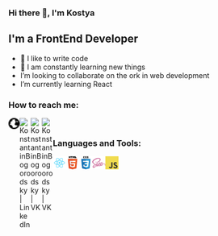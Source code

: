 ### Hi there 👋, I'm Kostya



## I'm a FrontEnd Developer
- 💪 I like to write code
- 🥅 I am constantly learning new things
-  I’m looking to collaborate on the ork in web development
-  I’m currently learning React



### How to reach me:

[<img align="left" alt="webtricks-master.ru" width="22px" src="https://raw.githubusercontent.com/iconic/open-iconic/master/svg/globe.svg" />][website]
[<img align="left" alt="KonstantinBogorodsky | LinkedIn" width="22px" src="https://cdn.jsdelivr.net/npm/simple-icons@v3/icons/linkedin.svg" />][linkedin]
[<img align="left" alt="KonstantinBogorodsky | VK" width="22px" src="https://cdn.jsdelivr.net/npm/simple-icons@v3/icons/vk.svg" />][vk]
[<img align="left" alt="KonstantinBogorodsky | VK" width="22px" src="https://cdn.jsdelivr.net/npm/simple-icons@3.13.0/icons/gmail.js" />][gmail]

<br />

### Languages and Tools:

<img align="left" alt="React" width="26px" src="https://raw.githubusercontent.com/github/explore/80688e429a7d4ef2fca1e82350fe8e3517d3494d/topics/react/react.png" />
<img align="left" alt="HTML5" width="26px" src="https://raw.githubusercontent.com/github/explore/80688e429a7d4ef2fca1e82350fe8e3517d3494d/topics/html/html.png" />
<img align="left" alt="CSS3" width="26px" src="https://raw.githubusercontent.com/github/explore/80688e429a7d4ef2fca1e82350fe8e3517d3494d/topics/css/css.png" />
<img align="left" alt="Sass" width="26px" src="https://raw.githubusercontent.com/github/explore/80688e429a7d4ef2fca1e82350fe8e3517d3494d/topics/sass/sass.png" />
<img align="left" alt="JavaScript" width="26px" src="https://raw.githubusercontent.com/github/explore/80688e429a7d4ef2fca1e82350fe8e3517d3494d/topics/javascript/javascript.png" />


<br />
<br />

<!-- ![Anurag's GitHub stats](https://github-readme-stats.vercel.app/api?username=kbogorodsky&theme=github_dark) -->
<br />

[website]: https://bogorodsky-konstantin.ru/#en
[linkedin]: https://www.linkedin.com/
[vk]: https://vk.com/id94728434
[gmail]: **konstantin.bogorodsky@gmail.com**

